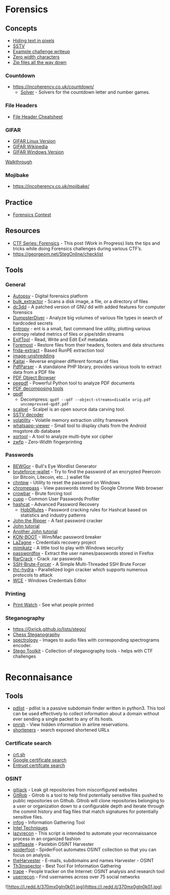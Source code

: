 # Forensics

## Concepts
- [Hiding text in pixels](http://www.msarnoff.org/millitext/)
- [SSTV](https://en.wikipedia.org/wiki/Slow-scan_television)
 - [Example challenge writeup](https://github.com/Dvd848/CTFs/blob/master/2019_picoCTF/m00nwalk.md)
- [Zero width characters](https://www.zachaysan.com/writing/2017-12-30-zero-width-characters)
- [Zip files all the way down](https://research.swtch.com/zip)

### Countdown
- https://incoherency.co.uk/countdown/
  - [Solver](https://github.com/jes/cntdn) - Solvers for the countdown letter and number games.

### File Headers
- [File Header Cheatsheet](https://digital-forensics.sans.org/media/hex_file_and_regex_cheat_sheet.pdf)

### GIFAR
- [GIFAR Linux Version](https://www.howtogeek.com/270668/how-to-hide-a-file-or-folder-in-an-image-in-linux/)
- [GIFAR Wikipedia](https://en.wikipedia.org/wiki/Gifar)
- [GIFAR Windows Version](https://www.howtogeek.com/119365/how-to-hide-zip-files-inside-a-picture-without-any-extra-software/)

[Walkthrough](https://quadhead.de/storing-javascript-code-in-gif-images/)

### Mojibake
- https://incoherency.co.uk/mojibake/

## Practice
- [Forensics Contest](http://forensicscontest.com/)

## Resources
- [CTF Series: Forensics](https://bitvijays.github.io/LFC-Forensics.html) - This post (Work in Progress) lists the tips and tricks while doing Forensics challenges during various CTF’s.
- https://georgeom.net/StegOnline/checklist

## Tools

### General
- [Autopsy](http://www.sleuthkit.org/autopsy/download.php) - Digital forensics platform
- [bulk_extractor](https://github.com/simsong/bulk_extractor) - Scans a disk image, a file, or a directory of files
- [dc3dd](https://sourceforge.net/projects/dc3dd/) - A patched version of GNU dd with added features for computer forensics
- [DumpsterDiver](https://github.com/securing/DumpsterDiver) - Analyze big volumes of various file types in search of hardcoded secrets
- [Entropy](https://github.com/lsauer/entropy) - ent is a small, fast command line utility, plotting various entropy related metrics of files or pipe/stdin streams
- [ExifTool](https://github.com/exiftool/exiftool) - Read, Write and Edit Exif metadata
- [Foremost](https://linux.die.net/man/1/foremost) - Restore files from their headers, footers and data structures
- [frida-extract](https://github.com/OALabs/frida-extract) - Based RunPE extraction tool
- [image-unshredding](https://github.com/robinhouston/image-unshredding)
- [Kaitai](https://ide.kaitai.io/) - Reverse engineer different formats of files
- [PdfParser](https://github.com/smalot/pdfparser) - A standalone PHP library, provides various tools to extract data from a PDF file
- [PDF Object Browser](http://brendandahl.github.io/pdf.js.utils/browser/)
- [peepdf](https://github.com/jesparza/peepdf) - Powerful Python tool to analyze PDF documents
- [PDF decomposing tools](https://reverseengineering.stackexchange.com/questions/1526/open-source-gui-tool-for-decomposing-a-pdf)
- [qpdf](http://qpdf.sourceforge.net/)
  - Decompress: `qpdf --qdf --object-streams=disable orig.pdf uncompressed-qpdf.pdf`
- [scalpel](https://github.com/sleuthkit/scalpel) - Scalpel is an open source data carving tool.
- [SSTV decoder](https://github.com/colaclanth/sstv)
- [volatility](https://github.com/volatilityfoundation/volatility) - Volatile memory extraction utility framework
- [whatsapp-viewer](https://github.com/andreas-mausch/whatsapp-viewer) - Small tool to display chats from the Android msgstore.db database
- [xortool](https://github.com/hellman/xortool) - A tool to analyze multi-byte xor cipher
- [zwfp](https://github.com/vedhavyas/zwfp) - Zero-Width fingerprinting

### Passwords
- [BEWGor](https://github.com/berzerk0/BEWGor) - Bull's Eye Wordlist Generator
- [bruteforce-wallet](https://github.com/glv2/bruteforce-wallet) - Try to find the password of an encrypted Peercoin (or Bitcoin, Litecoin, etc...) wallet file
- [chntpw](http://pogostick.net/~pnh/ntpasswd/) - Utility to reset the password on Windows
- [chromepass](https://www.nirsoft.net/utils/chromepass.html) - View passwords stored by Google Chrome Web browser
- [crowbar](https://github.com/galkan/crowbar) - Brute forcing tool
- [cupp](https://github.com/Mebus/cupp) - Common User Passwords Profiler
- [hashcat](https://hashcat.net/hashcat/) - Advanced Password Recovery
  - [Hob0Rules](https://github.com/praetorian-code/Hob0Rules) - Password cracking rules for Hashcat based on statistics and industry patterns
- [John the Ripper](https://www.openwall.com/john/) - A fast password cracker
 - [John tutorial](https://charlesreid1.com/wiki/John_the_Ripper/Password_Generation)
 - [Another John tutorial](https://blog.sleeplessbeastie.eu/2015/05/25/how-to-crack-archive-password-faster/)
- [KON-BOOT](https://www.piotrbania.com/all/kon-boot/) - Wim/Mac password breaker
- [LaZagne](https://github.com/AlessandroZ/LaZagne) - Credentials recovery project
- [mimikatz](https://github.com/gentilkiwi/mimikatz) - A little tool to play with Windows security
- [passwordfox](https://www.nirsoft.net/utils/passwordfox.html) - Extract the user names/passwords stored in Firefox
- [RarCrack](http://rarcrack.sourceforge.net) - Crack .rar passwords
- [SSH-Brute-Forcer](https://github.com/R4stl1n/SSH-Brute-Forcer) - A Simple Multi-Threaded SSH Brute Forcer
- [thc-hydra](https://github.com/vanhauser-thc/thc-hydra) - Parallelized login cracker which supports numerous protocols to attack
- [WCE](https://www.ampliasecurity.com/research/windows-credentials-editor/) - Windows Credentials Editor

### Printing
- [Print Watch](http://www.prnwatch.com/ok-printer-viewer/) - See what people printed

### Steganography
- https://0xrick.github.io/lists/stego/
- [Chess Steganography](https://github.com/jes/chess-steg)
- [spectrology](https://github.com/solusipse/spectrology) - Images to audio files with corresponding spectrograms encoder.
- [Stego Toolkit](https://github.com/DominicBreuker/stego-toolkit) - Collection of steganography tools - helps with CTF challenges



# Reconnaisance

## Tools
- [pdlist](https://github.com/gnebbia/pdlist) - pdlist is a passive subdomain finder written in python3. This tool can be used effectively to collect information about a domain without ever sending a single packet to any of its hosts.
- [pnrsh](https://github.com/iangcarroll/pnrsh) - View hidden information in airline reservations. 
- [shorteners](https://shorteners.grayhatwarfare.com/) - search exposed shortened URLs

### Certificate search
- [crt.sh](https://crt.sh/)
- [Google certificate search](https://transparencyreport.google.com/https/certificates?hl=en)
- [Entrust certifcate search](https://www.entrust.com/ct-search/)

### OSINT
- [gitjack](https://github.com/liamg/gitjacker) - Leak git repositories from misconfigured websites
- [GitRob](https://github.com/michenriksen/gitrob) - Gitrob is a tool to help find potentially sensitive files pushed to public repositories on Github. Gitrob will clone repositories belonging to a user or organization down to a configurable depth and iterate through the commit history and flag files that match signatures for potentially sensitive files.
- [infog](https://github.com/thelinuxchoice/infog) - Information Gathering Tool
- [Intel Techniques](https://inteltechniques.com/links.html)
- [lazyrecon](https://github.com/nahamsec/lazyrecon) - This script is intended to automate your reconnaissance process in an organized fashion
- [sniffpaste](https://github.com/needmorecowbell/sniff-paste) - Pastebin OSINT Harvester
- [spiderfoot](https://github.com/smicallef/spiderfoot) - SpiderFoot automates OSINT collection so that you can focus on analysis.
- [theHarvester](https://github.com/laramies/theHarvester) - E-mails, subdomains and names Harvester - OSINT
- [Th3inspector](https://github.com/Moham3dRiahi/Th3inspector) - Best Tool For Information Gathering
- [trape](https://github.com/jofpin/trape) - People tracker on the Internet: OSINT analysis and research tool
- [userrecon](https://github.com/thelinuxchoice/userrecon) - Find usernames across over 75 social networks

![https://i.redd.it/370mx0gln0k01.jpg](https://i.redd.it/370mx0gln0k01.jpg)
